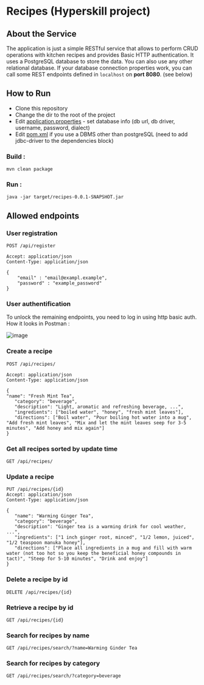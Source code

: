 # Recipes (Hyperskill project)

## About the Service

The application is just a simple RESTful service that allows to perform CRUD operations with kitchen recipes and provides Basic HTTP authentication. It uses a PostgreSQL database to store the data. You can also use any other relational database. If your database connection properties work, you can call some REST endpoints defined in ```localhost``` on **port 8080**. (see below)

## How to Run 

* Clone this repository
* Change the dir to the root of the project
* Edit [application.properties](src/main/resources/application.properties) - set database info (db url, db driver, username, password, dialect)
* Edit [pom.xml](./pom.xml) if you use a DBMS other than postgreSQL (need to add jdbc-driver to the dependencies block)

### Build :

```
mvn clean package
```
### Run :
```
java -jar target/recipes-0.0.1-SNAPSHOT.jar
```

## Allowed endpoints

### User registration

```
POST /api/register

Accept: application/json
Content-Type: application/json

{
    "email" : "email@exampl.example",
    "password" : "example_password"
}
```

### User authentification


To unlock the remaining endpoints, you need to log in using http basic auth. How it looks in Postman :

![image](https://user-images.githubusercontent.com/93244882/193427593-3a1ab8d3-0f49-4c6d-97d0-08c97aba1531.png)

### Create a recipe

```
POST /api/recipes/

Accept: application/json
Content-Type: application/json

{
"name": "Fresh Mint Tea",
   "category": "beverage",
   "description": "Light, aromatic and refreshing beverage, ...",
   "ingredients": ["boiled water", "honey", "fresh mint leaves"],
   "directions": ["Boil water", "Pour boiling hot water into a mug", "Add fresh mint leaves", "Mix and let the mint leaves seep for 3-5 minutes", "Add honey and mix again"]
}
```

### Get all recipes sorted by update time

```
GET /api/recipes/
```

### Update a recipe

```
PUT /api/recipes/{id}
Accept: application/json
Content-Type: application/json

{
   "name": "Warming Ginger Tea",
   "category": "beverage",
   "description": "Ginger tea is a warming drink for cool weather, ...",
   "ingredients": ["1 inch ginger root, minced", "1/2 lemon, juiced", "1/2 teaspoon manuka honey"],
   "directions": ["Place all ingredients in a mug and fill with warm water (not too hot so you keep the beneficial honey compounds in tact)", "Steep for 5-10 minutes", "Drink and enjoy"]
}
```

### Delete a recipe by id

```
DELETE /api/recipes/{id}
```

### Retrieve a recipe by id

```
GET /api/recipes/{id}
```

### Search for recipes by name

```
GET /api/recipes/search/?name=Warming Ginder Tea
```

### Search for recipes by category

```
GET /api/recipes/search/?category=beverage
```
